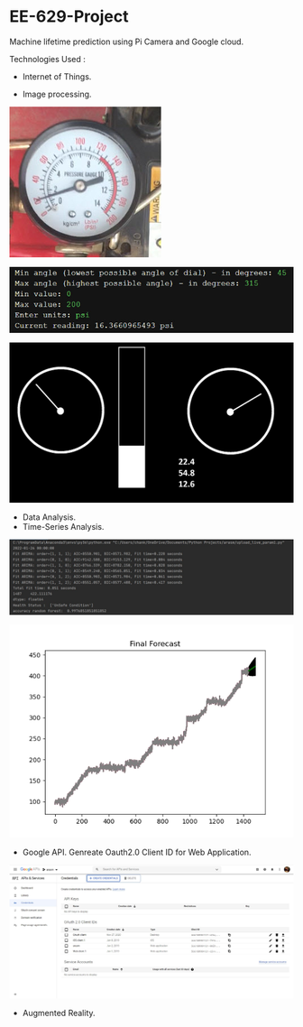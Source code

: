 # EE-629-Project
Machine lifetime prediction using Pi Camera and Google cloud.

Technologies Used :

* Internet of Things.

* Image processing.
<p><img src='Image_Processing/images/gauge-1.jpg' />
  
<p><img src='Image_Processing/images/screen-prompt.jpg' />
  
<p><img src='dst1.jpg' />
  
* Data Analysis.
* Time-Series Analysis.
<p><img src='Outputs/op.jpg' />
<p><img src='Graph/graph.png' />
 

* Google API.
Genreate Oauth2.0 Client ID for Web Application.
<p><img src='Outputs/gapi.jpg' />

* Augmented Reality.

